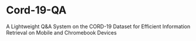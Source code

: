 # Cord-19-QA
A Lightweight Q&amp;A System on the CORD-19 Dataset for Efficient Information Retrieval on Mobile and Chromebook Devices
